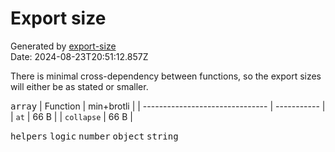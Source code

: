 # Export size

Generated by [export-size](https://github.com/antfu/export-size)<br>
Date: 2024-08-23T20:51:12.857Z

There is minimal cross-dependency between functions, so the export sizes will either be as stated or smaller.

<kbd>array</kbd>
| Function                        | min+brotli |
| ------------------------------- | ----------- |
| `at`                            | 66 B     |
| `collapse`                      | 66 B     |

<kbd>helpers</kbd>
<kbd>logic</kbd>
<kbd>number</kbd>
<kbd>object</kbd>
<kbd>string</kbd>